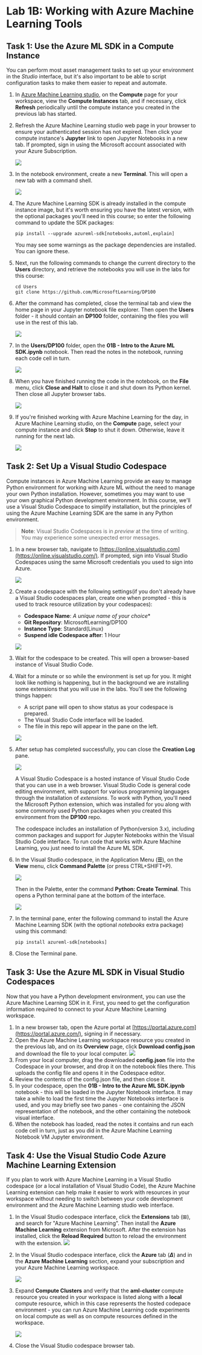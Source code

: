 # Lab 1B: Working with Azure Machine Learning Tools

## Task 1: Use the Azure ML SDK in a Compute Instance

You can perform most asset management tasks to set up your environment in the *Studio* interface, but it's also important to be able to script configuration tasks to make them easier to repeat and automate.

1.  In [Azure Machine Learning studio](https://ml.azure.com/), on the **Compute** page for your workspace, view the **Compute Instances** tab, and if necessary, click **Refresh** periodically until the compute instance you created in the previous lab has started.

2. Refresh the Azure Machine Learning studio web page in your browser to ensure your authenticated session has not expired. Then click your compute instance's **Jupyter** link to open Jupyter Notebooks in a new tab. If prompted, sign in using the Microsoft account associated with your Azure Subscription.

   ![](https://github.com/ceteongvanness/Designing-and-Implementing-a-Data-Science-Solution-on-Azure/blob/master/images/1B-1.png)

3. In the notebook environment, create a new **Terminal**. This will open a new tab with a command shell.

   ![](https://github.com/ceteongvanness/Designing-and-Implementing-a-Data-Science-Solution-on-Azure/blob/master/images/1B-2.png)

4. The Azure Machine Learning SDK is already installed in the compute instance image, but it's worth ensuring you have the latest version, with the optional packages you'll need in this course; so enter the following command to update the SDK packages:

   ```
   pip install --upgrade azureml-sdk[notebooks,automl,explain]
   ```

   You may see some warnings as the package dependencies are installed. You can ignore these.

5. Next, run the following commands to change the current directory to the **Users** directory, and retrieve the notebooks you will use in the labs for this course:

   ```
   cd Users
   git clone https://github.com/MicrosoftLearning/DP100
   ```

6. After the command has completed, close the terminal tab and view the home page in your Jupyter notebook file explorer. Then open the **Users** folder - it should contain an **DP100** folder, containing the files you will use in the rest of this lab.

   ![](https://github.com/ceteongvanness/Designing-and-Implementing-a-Data-Science-Solution-on-Azure/blob/master/images/1B-3.png)

7. In the **Users/DP100** folder, open the **01B - Intro to the Azure ML SDK.ipynb** notebook. Then read the notes in the notebook, running each code cell in turn.

   ![](https://github.com/ceteongvanness/Designing-and-Implementing-a-Data-Science-Solution-on-Azure/blob/master/images/1B-4.png)

8. When you have finished running the code in the notebook, on the **File** menu, click **Close and Halt** to close it and shut down its Python kernel. Then close all Jupyter browser tabs.

   ![](https://github.com/ceteongvanness/Designing-and-Implementing-a-Data-Science-Solution-on-Azure/blob/master/images/1B-5.png)

9. If you're finished working with Azure Machine Learning for the day, in Azure Machine Learning studio, on the **Compute** page, select your compute instance and click **Stop** to shut it down. Otherwise, leave it running for the next lab.

   ![](https://github.com/ceteongvanness/Designing-and-Implementing-a-Data-Science-Solution-on-Azure/blob/master/images/1B-6.png)

##  Task 2: Set Up a Visual Studio Codespace

Compute instances in Azure Machine Learning provide an easy to manage Python environment for working with Azure ML without the need to manage your own Python installation. However, sometimes you may want to use your own graphical Python development environment. In this course, we'll use a Visual Studio Codespace to simplify installation, but the principles of using the Azure Machine Learning SDK are the same in any Python environment.

> **Note**: Visual Studio Codespaces is in *preview* at the time of writing. You may experience some unexpected error messages.

1. In a new browser tab, navigate to [https://online.visualstudio.com](https://online.visualstudio.com/). If prompted, sign into Visual Studio Codespaces using the same Microsoft credentials you used to sign into Azure.

   ![](https://github.com/ceteongvanness/Designing-and-Implementing-a-Data-Science-Solution-on-Azure/blob/master/images/1B-7.png)

2. Create a codespace with the following settings(if you don't already have a Visual Studio codespaces plan, create one when prompted - this is used to track resource utilization by your codespaces):

   - **Codespace Name**: *A unique name of your choice**
   - **Git Repository**: MicrosoftLearning/DP100
   - **Instance Type**: Standard(Linux)
   - **Suspend idle Codespace after**: 1 Hour

   ![](https://github.com/ceteongvanness/Designing-and-Implementing-a-Data-Science-Solution-on-Azure/blob/master/images/1B-8.png)

3. Wait for the codespace to be created. This will open a browser-based instance of Visual Studio Code.

4. Wait for a minute or so while the environment is set up for you. It might look like nothing is happening, but in the background we are installing some extensions that you will use in the labs. You'll see the following things happen:

   - A script pane will open to show status as your codespace is prepared.
   - The Visual Studio Code interface will be loaded.
   - The file in this repo will appear in the pane on the left.

   ![](https://github.com/ceteongvanness/Designing-and-Implementing-a-Data-Science-Solution-on-Azure/blob/master/images/1B-9.png)

5. After setup has completed successfully, you can close the **Creation Log** pane.

   ![](https://github.com/ceteongvanness/Designing-and-Implementing-a-Data-Science-Solution-on-Azure/blob/master/images/1B-10.png)

   A Visual Studio Codespace is a hosted instance of Visual Studio Code that you can use in a web browser. Visual Studio Code is general code editing environment, with support for various programming languages through the installation of *extensions*. To work with Python, you'll need the Microsoft Python extension, which was installed for you along with some commonly used Python packages when you created this environment from the **DP100** repo.

   The codespace includes an installation of Python(version 3.x), including common packages and support for Jupyter Notebooks within the Visual Studio Code interface. To run code that works with Azure Machine Learning, you just need to install the Azure ML SDK.

6. In the Visual Studio codespace, in the Application Menu (**☰**), on the **View** menu, click **Command Palette** (or press CTRL+SHIFT+P).

   ![](https://github.com/ceteongvanness/Designing-and-Implementing-a-Data-Science-Solution-on-Azure/blob/master/images/1B-11.png)

   Then in the Palette, enter the command **Python: Create Terminal**. This opens a Python terminal pane at the bottom of the interface.

   ![](https://github.com/ceteongvanness/Designing-and-Implementing-a-Data-Science-Solution-on-Azure/blob/master/images/1B-12.png)

7. In the terminal pane, enter the following command to install the Azure Machine Learning SDK (with the optional *notebooks* extra package) using this command:

   ```
   pip install azureml-sdk[notebooks]
   ```

8. Close the Terminal pane.

## Task 3: Use the Azure ML SDK in Visual Studio Codespaces

Now that you have a Python development environment, you can use the Azure Machine Learning SDK in it. First, you need to get the configuration information required to connect to your Azure Machine Learning workspace.

1. In a new browser tab, open the Azure portal at [https://portal.azure.com](https://portal.azure.com/), signing in if necessary.
2. Open the Azure Machine Learning workspace resource you created in the previous lab, and on its **Overview** page, click **Download config.json** and download the file to your local computer.
   ![](https://github.com/ceteongvanness/Designing-and-Implementing-a-Data-Science-Solution-on-Azure/blob/master/images/1B-13.png)
3. From your local computer, drag the downloaded **config.json** file into the Codespace in your browser, and drop it on the notebook files there. This uploads the config file and opens it in the Codespace editor.
4. Review the contents of the config.json file, and then close it.
5. In your codespace, open the **01B - Intro to the Azure ML SDK.ipynb** notebook - this will be loaded in the Jupyter Notebook interface. It may take a while to load the first time the Jupyter Notebooks interface is used, and you may briefly see two panes - one containing the JSON representation of the notebook, and the other containing the notebook visual interface.
6. When the notebook has loaded, read the notes it contains and run each code cell in turn, just as you did in the Azure Machine Learning Notebook VM Jupyter environment.

## Task 4: Use the Visual Studio Code Azure Machine Learning Extension

If you plan to work with Azure Machine Learning in a Visual Studio codespace (or a local installation of Visual Studio Code), the Azure Machine Learning extension can help make it easier to work with resources in your workspace without needing to switch between your code development environment and the Azure Machine Learning studio web interface.

1. In the Visual Studio codespace interface, click the **Extensions** tab (⊞), and search for "Azure Machine Learning". Then install the **Azure Machine Learning** extension from Microsoft. After the extension has installed, click the **Reload Required** button to reload the environment with the extension.
   ![](https://github.com/ceteongvanness/Designing-and-Implementing-a-Data-Science-Solution-on-Azure/blob/master/images/1B-14.png)

2. In the Visual Studio codespace interface, click the **Azure** tab (***Δ***) and in the **Azure Machine Learning** section, expand your subscription and your Azure Machine Learning workspace.

   ![](https://github.com/ceteongvanness/Designing-and-Implementing-a-Data-Science-Solution-on-Azure/blob/master/images/1B-15.png)

3. Expand **Compute Clusters** and verify that the **aml-cluster** compute resource you created in your workspace is listed along with a **local** compute resource, which in this case represents the hosted codepace environment - you can run Azure Machine Learning code experiments on local compute as well as on compute resources defined in the workspace.

   ![](https://github.com/ceteongvanness/Designing-and-Implementing-a-Data-Science-Solution-on-Azure/blob/master/images/1B-16.png)

4. Close the Visual Studio codespace browser tab.